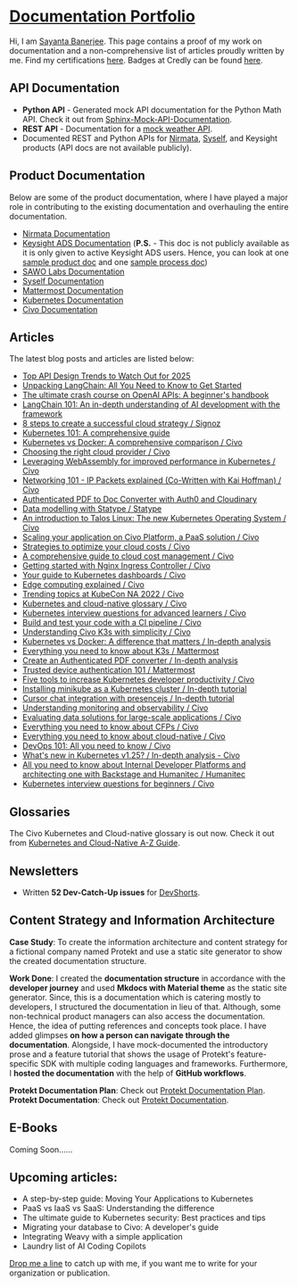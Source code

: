 # [Documentation Portfolio](https://github.com/Sayanta66/Documentation-Portfolio/)

Hi, I am [Sayanta Banerjee](https://twitter.com/DevSayanta). This page contains a proof of my work on documentation and a non-comprehensive list of articles proudly written by me. Find my certifications [here](https://www.linkedin.com/in/sayanta-banerjee/details/certifications/). Badges at Credly can be found [here](https://www.credly.com/users/sayanta-banerjee).

## API Documentation

* **Python API** - Generated mock API documentation for the Python Math API. Check it out from [Sphinx-Mock-API-Documentation](https://github.com/Sayanta66/Sphinx-Mock-API-Documentation).
* **REST API** - Documentation for a [mock weather API](https://glen-pheasant-f5d.notion.site/Mock-Weather-API-Documentation-27cad35ff1a28031baecf086dcf3320e).
* Documented REST and Python APIs for [Nirmata](https://docs.nirmata.io/docs/restapi/), [Syself](https://syself.com/docs/caph/reference/hetzner-cluster), and Keysight products (API docs are not available publicly).

## Product Documentation

Below are some of the product documentation, where I have played a major role in contributing to the existing documentation and overhauling the entire documentation.

* [Nirmata Documentation](https://docs.nirmata.io/) 
* [Keysight ADS Documentation](https://docs.keysight.com/display/support/Submit+an+EDA+Support+Request) (**P.S.** - This doc is not publicly available as it is only given to active Keysight ADS users. Hence, you can look at one [sample product doc](./Assets/docking_window_productdoc.png) and one [sample process doc](./Assets/internal_sphinx_process.png))
* [SAWO Labs Documentation](https://github.com/Sawo-Community/Sawo-Docs)
* [Syself Documentation](https://syself.com/docs/caph/getting-started/introduction)
* [Mattermost Documentation](https://docs.mattermost.com/)
* [Kubernetes Documentation](https://kubernetes.io/docs/home/)
* [Civo Documentation](https://www.civo.com/docs)

## Articles

The latest blog posts and articles are listed below:

* [Top API Design Trends to Watch Out for 2025](https://docs.google.com/document/d/1kchtWkwrcnxLK9OG8y8khmtrHbGfriWw_P_u8A6d5ts/edit?tab=t.0#heading=h.v9cola9ih0ei)
* [Unpacking LangChain: All You Need to Know to Get Started](https://www.devshorts.in/p/unpacking-langchain-all-you-need)
* [The ultimate crash course on OpenAI APIs: A beginner's handbook](https://www.devshorts.in/p/the-ultimate-crash-course-on-openai)
* [LangChain 101: An in-depth understanding of AI development with the framework](https://hackmd.io/@IQcZDnwwQhOWBae2DH1LFQ/HyFgR4xYA)
* [8 steps to create a successful cloud strategy / Signoz](https://signoz.io/blog/cloud-strategy/)
* [Kubernetes 101: A comprehensive guide](https://www.civo.com/blog/kubernetes-comprehensive-guide)
* [Kubernetes vs Docker: A comprehensive comparison / Civo](https://www.civo.com/blog/kubernetes-vs-docker-a-comprehensive-comparison)
* [Choosing the right cloud provider / Civo](https://www.civo.com/blog/choosing-right-cloud-provider)
* [Leveraging WebAssembly for improved performance in Kubernetes / Civo](https://www.civo.com/blog/leveraging-webassembly-improved-performance-kubernetes)
* [Networking 101 - IP Packets explained (Co-Written with Kai Hoffman) / Civo](https://www.civo.com/learn/ip-packets)
* [Authenticated PDF to Doc Converter with Auth0 and Cloudinary](https://docs.google.com/document/d/1WCCXB6N41wSGnieiq_pdezkWzSV6vyaX-ly8DNkkl3s/edit?tab=t.0#heading=h.vkl5dak63jix)
* [Data modelling with Statype / Statype](https://docs.google.com/document/d/1MQXF3siUP59j-RmaMQSmVQVZoRsU-6KbubZX_C4IKcI/edit#)
* [An introduction to Talos Linux: The new Kubernetes Operating System / Civo](https://www.civo.com/blog/introduction-talos-linux) 
* [Scaling your application on Civo Platform, a PaaS solution / Civo](https://www.civo.com/blog/introducing-civo-platform)
* [Strategies to optimize your cloud costs / Civo](https://www.civo.com/blog/maximizing-cloud-savings-strategies-to-optimize-your-cloud-costs)
* [A comprehensive guide to cloud cost management / Civo](https://www.civo.com/blog/cloud-cost-management-guide)
* [Getting started with Nginx Ingress Controller / Civo](https://www.civo.com/blog/intro-to-nginx-ingress-controller)
* [Your guide to Kubernetes dashboards / Civo](https://www.civo.com/blog/kubernetes-dashboards)
* [Edge computing explained / Civo](https://www.civo.com/blog/edge-computing-explained)
* [Trending topics at KubeCon NA 2022 / Civo](https://www.civo.com/blog/trending-topics-at-kubecon)
* [Kubernetes and cloud-native glossary / Civo](https://docs.google.com/document/d/1270jrjqWMO9gVAHjkB1wbuKpLW5AQQRXgkVophUSmNM/edit?pli=1)
* [Kubernetes interview questions for advanced learners / Civo](https://www.civo.com/blog/advanced-kubernetes-interview-questions)
* [Build and test your code with a CI pipeline / Civo](https://www.civo.com/blog/build-and-test-your-code)
* [Understanding Civo K3s with simplicity / Civo](https://www.civo.com/blog/understanding-k3s)
* [Kubernetes vs Docker: A difference that matters / In-depth analysis](https://hackmd.io/@Sayanta66/SJ0qtoayn)
* [Everything you need to know about K3s / Mattermost](https://mattermost.com/blog/intro-to-k3s-lightweight-kubernetes/)
* [Create an Authenticated PDF converter / In-depth analysis](https://docs.google.com/document/d/1WCCXB6N41wSGnieiq_pdezkWzSV6vyaX-ly8DNkkl3s/edit#heading=h.vkl5dak63jix)
* [Trusted device authentication 101 / Mattermost](https://mattermost.com/blog/trusted-device-authentication-101/)
* [Five tools to increase Kubernetes developer productivity / Civo](https://www.civo.com/blog/five-tools-to-increase-kubernetes-developer-productivity)
* [Installing minikube as a Kubernetes cluster / In-depth tutorial](https://hackmd.io/@Sayanta66/HJ2Hp4oe9)
* [Cursor chat integration with presencejs / In-depth tutorial](https://hackmd.io/@Sayanta66/By6kXkgM5)
* [Understanding monitoring and observability / Civo](https://www.civo.com/blog/monitoring-and-observability)
* [Evaluating data solutions for large-scale applications / Civo](https://www.civo.com/blog/testing-the-mettle)
* [Everything you need to know about CFPs / Civo](https://www.civo.com/blog/everything-you-need-to-know-about-cfps)
* [Everything you need to know about cloud-native / Civo](https://www.civo.com/blog/everything-you-need-to-know-about-cloud-native)
* [DevOps 101: All you need to know / Civo](https://www.civo.com/blog/devops-101-all-you-need-to-know)
* [What's new in Kubernetes v1.25? / In-depth analysis - Civo](https://hackmd.io/MofAUul3RhWyvMon4tzgeg)
* [All you need to know about Internal Developer Platforms and architecting one with Backstage and Humanitec / Humanitec](https://docs.google.com/document/d/1MnJBgcBwsMaz3YoX77L8flNtWvruZrBifMAXOX8LUM4/edit)
* [Kubernetes interview questions for beginners / Civo](https://www.civo.com/blog/kubernetes-questions-for-beginners)

## Glossaries

The Civo Kubernetes and Cloud-native glossary is out now. Check it out from [Kubernetes and Cloud-Native A-Z Guide](https://www.civo.com/blog/kubernetes-and-cloud-native-az-guide).

## Newsletters

* Written **52 Dev-Catch-Up issues** for [DevShorts](https://www.devshorts.in/archive?sort=new).

## Content Strategy and Information Architecture

**Case Study**: To create the information architecture and content strategy for a fictional company named Protekt and use a static site generator to show the created documentation structure.

**Work Done**: I created the **documentation structure** in accordance with the **developer journey** and used **Mkdocs with Material theme** as the static site generator. Since, this is a documentation which is catering mostly to developers, I structured the documentation in lieu of that. Although, some non-technical product managers can also access the documentation. Hence, the idea of putting references and concepts took place. I have added glimpses **on how a person can navigate through the documentation**. Alongside, I have mock-documented the introductory prose and a feature tutorial that shows the usage of Protekt's feature-specific SDK with multiple coding languages and frameworks. Furthermore, I **hosted the documentation** with the help of **GitHub workflows**.

**Protekt Documentation Plan**: Check out [Protekt Documentation Plan](https://docs.google.com/presentation/d/1090FK7MniRrgunvVw8I8aoFK6zLvi871oTa3HNyKYcs/edit?slide=id.p#slide=id.p).
**Protekt Documentation**: Check out [Protekt Documentation](https://sayanta66.github.io/Mkdocs-hackmamba-assignment/).

## E-Books

Coming Soon......

## Upcoming articles:

* A step-by-step guide: Moving Your Applications to Kubernetes
* PaaS vs IaaS vs SaaS: Understanding the difference
* The ultimate guide to Kubernetes security: Best practices and tips
* Migrating your database to Civo: A developer's guide
* Integrating Weavy with a simple application
* Laundry list of AI Coding Copilots

[Drop me a line](https://www.linkedin.com/in/sayanta-banerjee/) to catch up with me, if you want me to write for your organization or publication.
